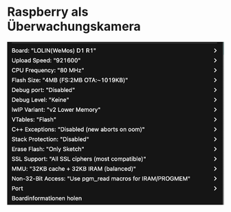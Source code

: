 # Raspberry als Überwachungskamera


![image logo](../../projects/ArduinoIntro/images/Port-Arduino-Auswahl.jpg)


